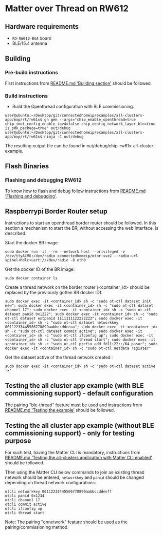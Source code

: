 # Matter over Thread on RW612

## Hardware requirements

- `RD-RW612-BGA` board
- BLE/15.4 antenna

<a name="building"></a>

## Building

### Pre-build instructions
First instructions from [README.md 'Building section'][readme_building_section] should be followed.

[readme_building_section]: README.md#building

### Build instructions

-   Build the Openthread configuration with BLE commissioning.

```
user@ubuntu:~/Desktop/git/connectedhomeip/examples/all-clusters-app/nxp/rt/rw61x$ gn gen --args="chip_enable_openthread=true chip_inet_config_enable_ipv4=false chip_config_network_layer_ble=true is_sdk_package=true" out/debug
user@ubuntu:~/Desktop/git/connectedhomeip/examples/all-clusters-app/nxp/rt/rw61x$ ninja -C out/debug
```

The resulting output file can be found in out/debug/chip-rw61x-all-cluster-example.

## Flash Binaries
### Flashing and debugging RW612

To know how to flash and debug follow instructions from [README.md 'Flashing and debugging'][readme_flash_debug_section].

[readme_flash_debug_section]:README.md#flashing-and-debugging

## Raspberrypi Border Router setup

Instructions to start an openthread border router should be followed. In this section a mechanism to start the BR, without accessing the web interface, is described.

Start the docker BR image:

```
sudo docker run -it --rm --network host --privileged -v /dev/ttyACM0:/dev/radio connectedhomeip/otbr:sve2 --radio-url spinel+hdlc+uart:///dev/radio -B eth0
```

Get the docker ID of the BR image:
```
sudo docker container ls
```

Create a thread network on the border router (<container_id> should be replaced by the previously gotten BR docker ID):

```
sudo docker exec -it <container_id> sh -c "sudo ot-ctl dataset init new"; sudo docker exec -it <container_id> sh -c "sudo ot-ctl dataset channel 17"; sudo docker exec -it <container_id> sh -c "sudo ot-ctl dataset panid 0x1222"; sudo docker exec -it <container_id> sh -c "sudo ot-ctl dataset extpanid 1111111122222222"; sudo docker exec -it <container_id> sh -c "sudo ot-ctl dataset networkkey 00112233445566778899aabbccddeeaa"; sudo docker exec -it <container_id> sh -c "sudo ot-ctl dataset commit active"; sudo docker exec -it <container_id> sh -c "sudo ot-ctl ifconfig up"; sudo docker exec -it <container_id> sh -c "sudo ot-ctl thread start"; sudo docker exec -it <container_id> sh -c "sudo ot-ctl prefix add fd11:22::/64 pasor"; sudo docker exec -it <container_id> sh -c "sudo ot-ctl netdata register"
```

Get the dataset active of the thread network created :
```
sudo docker exec -it <container_id> sh -c "sudo ot-ctl dataset active -x"
```


## Testing the all cluster app example (with BLE commissioning support) - default configuration

The pairing "ble-thread" feature must be used and instructions from [README.md 'Testing the example'][readme_test_example_section] should be followed.

[readme_test_example_section]:README.md#testing-the-example

## Testing the all cluster app example (without BLE commissioning support) - only for testing purpose

For such test, having the Matter CLI is mandatory, instructions from [README.md 'Testing the all-clusters application with Matter CLI enabled'][readme_test_with_matter_cli_section] should be followed.

[readme_test_with_matter_cli_section]:README.md#testing-the-all-clusters-application-with-matter-cli-enabled

Then using the Matter CLI below commands to join an existing thread network should be entered, `networkkey` and `panid` should be changed depending on thread network configurations:

```
otcli networkkey 00112233445566778899aabbccddeeff
otcli panid 0x1234
otcli channel 17
otcli commit active
otcli ifconfig up
otcli thread start
```

Note: The pairing "onnetwork" feature should be used as the pairing/commissioning method.

